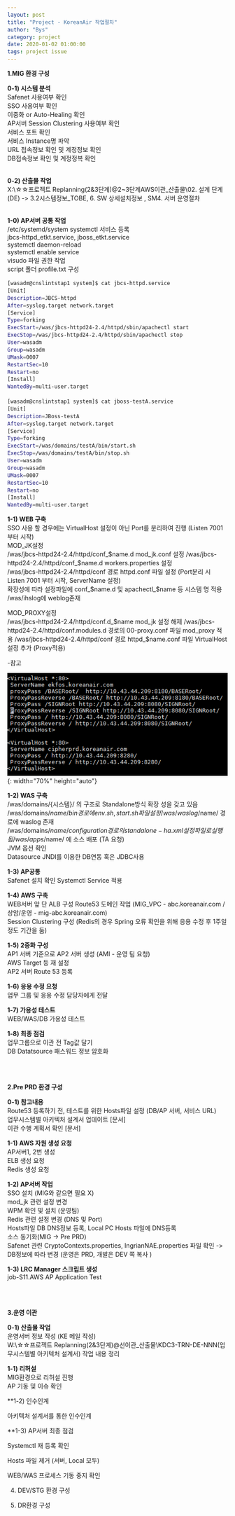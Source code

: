 ```yaml
---
layout: post
title: "Project - KoreanAir 작업절차"
author: "Bys"
category: project
date: 2020-01-02 01:00:00
tags: project issue
---
```



**1.MIG 환경 구성**  

  **0-1) 시스템 분석**  
  Safenet 사용여부 확인  
  SSO 사용여부 확인  
  이중화 or Auto-Healing 확인  
  AP서버 Session Clustering 사용여부 확인  
  서비스 포트 확인  
  서비스 Instance명 파악  
  URL 접속정보 확인 및 계정정보 확인  
  DB접속정보 확인 및 계정정복 확인  
  <br>

  **0-2) 산출물 작업**  
  X:\☆☆프로젝트 Replanning(2&3단계)\@2~3단계AWS이관_산출물\02. 설계 단계(DE) -> 3.2시스템정보_TOBE, 6. SW 상세설치정보 , SM4. 서버 운영절차  
  <br>

  **1-0) AP서버 공통 작업**  
  /etc/systemd/system systemctl 서비스 등록  
  jbcs-httpd_etkt.service, jboss_etkt.service  
  systemctl daemon-reload  
  systemctl enable service  
  visudo 파일 권한 작업  
  script 폴더 profile.txt 구성  

  ```bash
  [wasadm@cnslintstap1 system]$ cat jbcs-httpd.service 
  [Unit] 
  Description=JBCS-httpd 
  After=syslog.target network.target 
  [Service] 
  Type=forking 
  ExecStart=/was/jbcs-httpd24-2.4/httpd/sbin/apachectl start 
  ExecStop=/was/jbcs-httpd24-2.4/httpd/sbin/apachectl stop 
  User=wasadm 
  Group=wasadm 
  UMask=0007 
  RestartSec=10 
  Restart=no 
  [Install] 
  WantedBy=multi-user.target 

  [wasadm@cnslintstap1 system]$ cat jboss-testA.service 
  [Unit] 
  Description=JBoss-testA 
  After=syslog.target network.target 
  [Service] 
  Type=forking 
  ExecStart=/was/domains/testA/bin/start.sh 
  ExecStop=/was/domains/testA/bin/stop.sh 
  User=wasadm 
  Group=wasadm 
  UMask=0007 
  RestartSec=10 
  Restart=no 
  [Install] 
  WantedBy=multi-user.target 
  ```

  **1-1) WEB 구축**  
  SSO 사용 할 경우에는 VirtualHost 설정이 아닌 Port를 분리하여 진행 (Listen 7001 부터 시작)  
  MOD_JK설정  
  /was/jbcs-httpd24-2.4/httpd/conf_$name.d mod_jk.conf 설정  
  /was/jbcs-httpd24-2.4/httpd/conf_$name.d workers.properties 설정  
  /was/jbcs-httpd24-2.4/httpd/conf 경로 httpd.conf 파일 설정 (Port분리 시 Listen 7001 부터 시작, ServerName 설정)  
  확장성에 따라 설정파일에 conf_$name.d 및 apachectl_$name 등 시스템 명 적용  
  /was/ihslog에 weblog존재  
  
  MOD_PROXY설정  
  /was/jbcs-httpd24-2.4/httpd/conf.d_$name mod_jk 설정 해제  
  /was/jbcs-httpd24-2.4/httpd/conf.modules.d 경로의 00-proxy.conf 파일 mod_proxy 적용  
  /was/jbcs-httpd24-2.4/httpd/conf 경로 httpd_$name.conf 파일 VirtualHost 설정 추가 (Proxy적용)  

  -참고  

  ![scouter](/assets/it/project/koreanair/koa9.png){: width="70%" height="auto"}  

 

  **1-2) WAS 구축**  
  /was/domains/{시스템}/ 의 구조로 Standalone방식 확장 성을 갖고 있음  
  /was/domains/$name/bin 경로에 env.sh, start.sh 파일 설정  
  /was/waslog/$name/ 경로에 waslog 존재  
  /was/domains/$name/configuration 경로의 standalone-ha.xml 설정파일로 실행됨  
  /was/apps/$name/ 에 소스 배포 (TA 요청)  
  JVM 옵션 확인  
  Datasource JNDI를 이용한 DB연동 혹은 JDBC사용  
 

  **1-3) AP공통**  
  Safenet 설치 확인 
  Systemctl Service 적용 


  **1-4) AWS 구축**  
  WEB서버 앞 단 ALB 구성 
  Route53 도메인 작업 (MIG_VPC - abc.koreanair.com / 상암/운영 - mig-abc.koreanair.com)  
  Session Clustering 구성 (Redis의 경우 Spring 오류 확인을 위해 응용 수정 후 1주일 정도 기간을 둠)  


  **1-5) 2중화 구성**  
  AP1 서버 기준으로 AP2 서버 생성 (AMI - 운영 팀 요청)  
  AWS Target 등 재 설정  
  AP2 서버 Route 53 등록  


  **1-6) 응용 수정 요청**  
  업무 그룹 및 응용 수정 담당자에게 전달  


  **1-7) 가용성 테스트**  
  WEB/WAS/DB 가용성 테스트  


  **1-8) 최종 점검**  
  업무그룹으로 이관 전 Tag값 달기  
  DB Datatsource 패스워드 정보 암호화  

<br><br>


**2.Pre PRD 환경 구성**  
 
**0-1) 참고내용**  
Route53 등록하기 전, 테스트를 위한 Hosts파일 설정 (DB/AP 서버, 서비스 URL)  
업무시스템별 아키텍처 설계서 업데이트 [문서]  
이관 수행 계획서 확인 [문서]  

**1-1) AWS 자원 생성 요청**  
AP서버1, 2번 생성  
ELB 생성 요청  
Redis 생성 요청  

**1-2) AP서버 작업**  
SSO 설치 (MIG와 같으면 필요 X)  
mod_jk 관련 설정 변경  
WPM 확인 및 설치 (운영팀)  
Redis 관련 설정 변경 (DNS 및 Port)  
Hosts파일 DB DNS정보 등록, Local PC Hosts 파일에 DNS등록  
소스 동기화(MIG -> Pre PRD)  
Safenet 관련 CryptoContexts.properties, IngrianNAE.properties 파일 확인 -> DB정보에 따라 변경 (운영은 PRD, 개발은 DEV 쪽 복사 )  

**1-3) LRC Manager 스크립트 생성**  
job-S11.AWS AP Application Test  

<br><br>

**3.운영 이관**  

**0-1) 산출물 작업**  
운영서버 정보 작성 (KE 메일 작성)  
W:\☆☆프로젝트 Replanning(2&3단계)\@선이관_산출물\KDC3-TRN-DE-NNN(업무시스템별 아키텍처 설계서) 작업 내용 정리  

**1-1) 리허설**  
MIG환경으로 리허설 진행  
AP 기동 및 이슈 확인  

**1-2) 인수인계 

아키텍처 설계서를 통한 인수인계  

 

**1-3) AP서버 최종 점검 

Systemctl 재 등록 확인 

Hosts 파일 제거 (서버, Local 모두) 

WEB/WAS 프로세스 기동 중지 확인 

 

 

4. DEV/STG 환경 구성 

 

 

 

 

 

 

 

5. DR환경 구성 